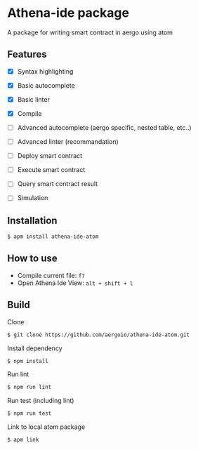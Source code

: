 # Athena-ide package

A package for writing smart contract in aergo using atom

## Features

- [X] Syntax highlighting
- [X] Basic autocomplete
- [X] Basic linter
- [X] Compile

- [ ] Advanced autocomplete (aergo specific, nested table, etc..)
- [ ] Advanced linter (recommandation)
- [ ] Deploy smart contract
- [ ] Execute smart contract
- [ ] Query smart contract result
- [ ] Simulation

## Installation

```sh
$ apm install athena-ide-atom
```

## How to use

* Compile current file: `f7`
* Open Athena Ide View: `alt + shift + l`

## Build

Clone

```sh
$ git clone https://github.com/aergoio/athena-ide-atom.git
```

Install dependency

```sh
$ npm install
```

Run lint

```sh
$ npm run lint
```

Run test (including lint)

```sh
$ npm run test
```

Link to local atom package

```sh
$ apm link
```
